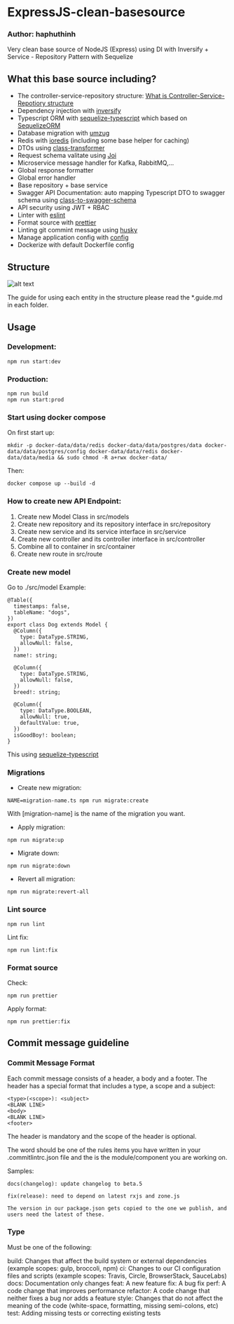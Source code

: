 # ExpressJS-clean-basesource

### Author: haphuthinh

Very clean base source of NodeJS (Express) using DI with Inversify + Service - Repository Pattern with Sequelize

## What this base source including?

- The controller-service-repository structure: [What is Controller-Service-Repotiory structure](https://tom-collings.medium.com/controller-service-repository-16e29a4684e5)
- Dependency injection with [inversify](https://inversify.io/)
- Typescript ORM with [sequelize-typescript](https://www.npmjs.com/package/sequelize-typescript) which based on [SequelizeORM](https://sequelize.org/docs/v6/other-topics/typescript/)
- Database migration with [umzug](https://www.npmjs.com/package/umzug)
- Redis with [ioredis](https://www.npmjs.com/package/ioredis) (including some base helper for caching)
- DTOs using [class-transformer](https://www.npmjs.com/package/class-transformer)
- Request schema valitate using [Joi](https://www.npmjs.com/package/joi)
- Microservice message handler for Kafka, RabbitMQ,...
- Global response formatter
- Global error handler
- Base repository + base service
- Swagger API Documentation: auto mapping Typescript DTO to swagger schema using [class-to-swagger-schema](https://www.npmjs.com/package/class-to-swagger-schema)
- API security using JWT + RBAC
- Linter with [eslint](https://www.npmjs.com/package/eslint)
- Format source with [prettier](https://www.npmjs.com/package/prettier)
- Linting git commint message using [husky](https://typicode.github.io/husky/)
- Manage application config with [config](https://www.npmjs.com/package/config)
- Dockerize with default Dockerfile config

## Structure

![alt text](https://res.cloudinary.com/practicaldev/image/fetch/s--CDARQ4Hj--/c_limit%2Cf_auto%2Cfl_progressive%2Cq_auto%2Cw_880/https://dev-to-uploads.s3.amazonaws.com/uploads/articles/of739v9cu7namgc9m2am.jpg)

The guide for using each entity in the structure please read the \*.guide.md in each folder.

## Usage

### Development:

```
npm run start:dev
```

### Production:

```
npm run build
npm run start:prod
```

### Start using docker compose

On first start up:

```
mkdir -p docker-data/data/redis docker-data/data/postgres/data docker-data/data/postgres/config docker-data/data/redis docker-data/data/media && sudo chmod -R a+rwx docker-data/
```

Then:

```
docker compose up --build -d
```

### How to create new API Endpoint:

1. Create new Model Class in src/models
2. Create new repository and its repository interface in src/repository
3. Create new service and its service interface in src/service
4. Create new controller and its controller interface in src/controller
5. Combine all to container in src/container
6. Create new route in src/route

### Create new model

Go to ./src/model
Example:

```
@Table({
  timestamps: false,
  tableName: "dogs",
})
export class Dog extends Model {
  @Column({
    type: DataType.STRING,
    allowNull: false,
  })
  name!: string;

  @Column({
    type: DataType.STRING,
    allowNull: false,
  })
  breed!: string;

  @Column({
    type: DataType.BOOLEAN,
    allowNull: true,
    defaultValue: true,
  })
  isGoodBoy!: boolean;
}
```

This using [sequelize-typescript](https://www.npmjs.com/package/sequelize-typescript)

### Migrations

- Create new migration:

```
NAME=migration-name.ts npm run migrate:create
```

With [migration-name] is the name of the migration you want.

- Apply migration:

```
npm run migrate:up
```

- Migrate down:

```
npm run migrate:down
```

- Revert all migration:

```
npm run migrate:revert-all
```

### Lint source

```
npm run lint
```

Lint fix:

```
npm run lint:fix
```

### Format source

Check:

```
npm run prettier
```

Apply format:

```
npm run prettier:fix
```

## Commit message guideline

### Commit Message Format

Each commit message consists of a header, a body and a footer. The header has a special format that includes a type, a scope and a subject:

```
<type>(<scope>): <subject>
<BLANK LINE>
<body>
<BLANK LINE>
<footer>
```

The header is mandatory and the scope of the header is optional.

The <type> word should be one of the rules items you have written in your .commitlintrc.json file and the <scope> is the module/component you are working on.

Samples:

```
docs(changelog): update changelog to beta.5
```

```
fix(release): need to depend on latest rxjs and zone.js

The version in our package.json gets copied to the one we publish, and users need the latest of these.
```

### Type

Must be one of the following:

build: Changes that affect the build system or external dependencies (example scopes: gulp, broccoli, npm)
ci: Changes to our CI configuration files and scripts (example scopes: Travis, Circle, BrowserStack, SauceLabs)
docs: Documentation only changes
feat: A new feature
fix: A bug fix
perf: A code change that improves performance
refactor: A code change that neither fixes a bug nor adds a feature
style: Changes that do not affect the meaning of the code (white-space, formatting, missing semi-colons, etc)
test: Adding missing tests or correcting existing tests
